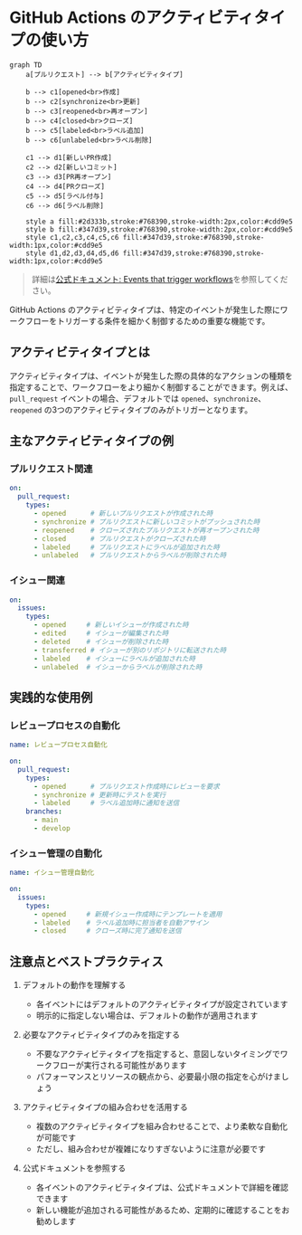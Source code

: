 # GitHub Actions のアクティビティタイプの使い方

```mermaid
graph TD
    a[プルリクエスト] --> b[アクティビティタイプ]
    
    b --> c1[opened<br>作成]
    b --> c2[synchronize<br>更新]
    b --> c3[reopened<br>再オープン]
    b --> c4[closed<br>クローズ]
    b --> c5[labeled<br>ラベル追加]
    b --> c6[unlabeled<br>ラベル削除]
    
    c1 --> d1[新しいPR作成]
    c2 --> d2[新しいコミット]
    c3 --> d3[PR再オープン]
    c4 --> d4[PRクローズ]
    c5 --> d5[ラベル付与]
    c6 --> d6[ラベル削除]
    
    style a fill:#2d333b,stroke:#768390,stroke-width:2px,color:#cdd9e5
    style b fill:#347d39,stroke:#768390,stroke-width:2px,color:#cdd9e5
    style c1,c2,c3,c4,c5,c6 fill:#347d39,stroke:#768390,stroke-width:1px,color:#cdd9e5
    style d1,d2,d3,d4,d5,d6 fill:#347d39,stroke:#768390,stroke-width:1px,color:#cdd9e5
```

> 詳細は[公式ドキュメント: Events that trigger workflows](https://docs.github.com/en/actions/using-workflows/events-that-trigger-workflows)を参照してください。

GitHub Actions のアクティビティタイプは、特定のイベントが発生した際にワークフローをトリガーする条件を細かく制御するための重要な機能です。

## アクティビティタイプとは

アクティビティタイプは、イベントが発生した際の具体的なアクションの種類を指定することで、ワークフローをより細かく制御することができます。例えば、`pull_request` イベントの場合、デフォルトでは `opened`、`synchronize`、`reopened` の3つのアクティビティタイプのみがトリガーとなります。

## 主なアクティビティタイプの例

### プルリクエスト関連
```yaml
on:
  pull_request:
    types:
      - opened      # 新しいプルリクエストが作成された時
      - synchronize # プルリクエストに新しいコミットがプッシュされた時
      - reopened    # クローズされたプルリクエストが再オープンされた時
      - closed      # プルリクエストがクローズされた時
      - labeled     # プルリクエストにラベルが追加された時
      - unlabeled   # プルリクエストからラベルが削除された時
```

### イシュー関連
```yaml
on:
  issues:
    types:
      - opened     # 新しいイシューが作成された時
      - edited     # イシューが編集された時
      - deleted    # イシューが削除された時
      - transferred # イシューが別のリポジトリに転送された時
      - labeled    # イシューにラベルが追加された時
      - unlabeled  # イシューからラベルが削除された時
```

## 実践的な使用例

### レビュープロセスの自動化
```yaml
name: レビュープロセス自動化

on:
  pull_request:
    types:
      - opened      # プルリクエスト作成時にレビューを要求
      - synchronize # 更新時にテストを実行
      - labeled     # ラベル追加時に通知を送信
    branches:
      - main
      - develop
```

### イシュー管理の自動化
```yaml
name: イシュー管理自動化

on:
  issues:
    types:
      - opened     # 新規イシュー作成時にテンプレートを適用
      - labeled    # ラベル追加時に担当者を自動アサイン
      - closed     # クローズ時に完了通知を送信
```

## 注意点とベストプラクティス

1. デフォルトの動作を理解する
   - 各イベントにはデフォルトのアクティビティタイプが設定されています
   - 明示的に指定しない場合は、デフォルトの動作が適用されます

2. 必要なアクティビティタイプのみを指定する
   - 不要なアクティビティタイプを指定すると、意図しないタイミングでワークフローが実行される可能性があります
   - パフォーマンスとリソースの観点から、必要最小限の指定を心がけましょう

3. アクティビティタイプの組み合わせを活用する
   - 複数のアクティビティタイプを組み合わせることで、より柔軟な自動化が可能です
   - ただし、組み合わせが複雑になりすぎないように注意が必要です

4. 公式ドキュメントを参照する
   - 各イベントのアクティビティタイプは、公式ドキュメントで詳細を確認できます
   - 新しい機能が追加される可能性があるため、定期的に確認することをお勧めします
